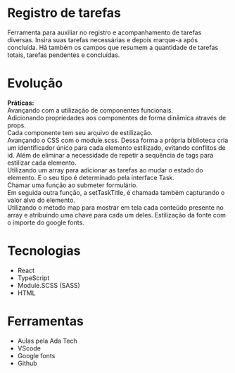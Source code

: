 # Registro de tarefas

Ferramenta para auxiliar no registro e acompanhamento de tarefas diversas. Insira suas tarefas necessárias e depois marque-a após concluída. Há também os campos que resumem a quantidade de tarefas totais, tarefas pendentes e concluídas.

# Evolução

<strong>Práticas:</strong><br>
Avançando com a utilização de componentes funcionais.<br>
Adicionando propriedades aos componentes de forma dinâmica através de props.<br>
Cada componente tem seu arquivo de estilização.<br>
Avançando o CSS com o module.scss. Dessa forma a própria biblioteca cria um identificador único para cada elemento estilizado, evitando conflitos de id. Além de eliminar a necessidade de repetir a sequência de tags para estilizar cada elemento.<br>
Utilizando um array para adicionar as tarefas ao mudar o estado do elemento. E o seu tipo é determinado pela interface Task.<br>
Chamar uma função ao submeter formulário.<br>
Em seguida outra função, a setTaskTitle, é chamada também capturando o valor alvo do elemento.<br>
Utilizando o método map para mostrar em tela cada conteúdo presente no array e atribuindo uma chave para cada um deles.
Estilização da fonte com o importe do google fonts.

# Tecnologias

<ul>
  <li>React</li>
  <li>TypeScript</li>
  <li>Module.SCSS (SASS)</li>
  <li>HTML</li>
</ul>

# Ferramentas

<ul>
  <li>Aulas pela Ada Tech</li>
  <li>VScode</li>
  <li>Google fonts</li>
  <li>Github</li>
</ul>
